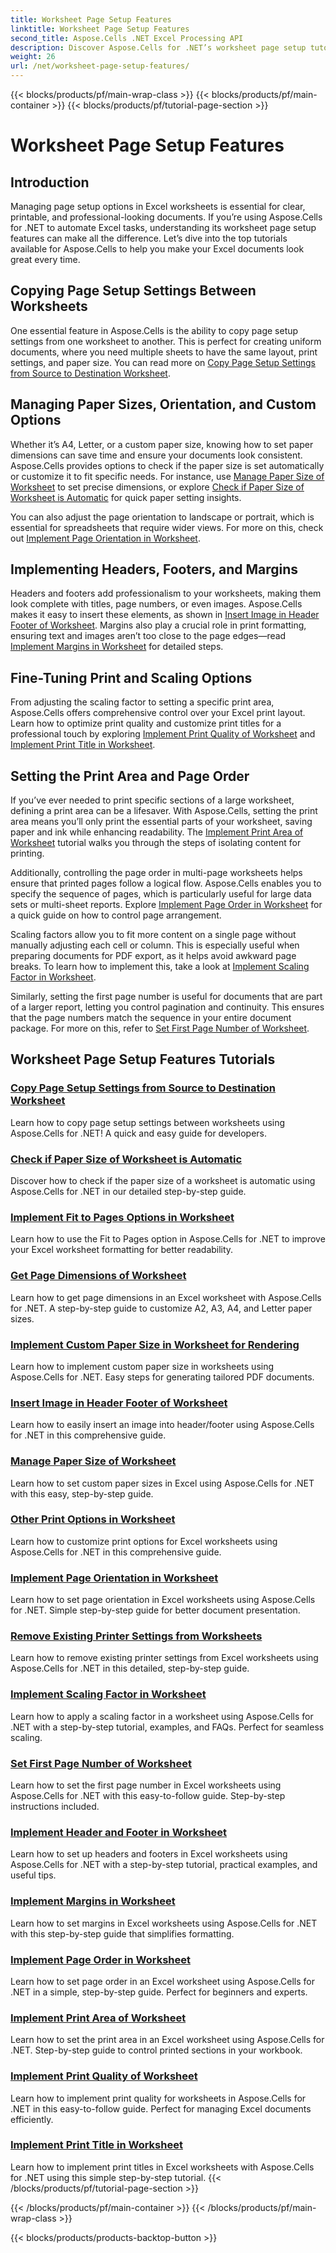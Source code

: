 ```yaml
---
title: Worksheet Page Setup Features
linktitle: Worksheet Page Setup Features
second_title: Aspose.Cells .NET Excel Processing API
description: Discover Aspose.Cells for .NET’s worksheet page setup tutorials, including copying page settings, managing paper size, and setting print quality for Excel worksheets.
weight: 26
url: /net/worksheet-page-setup-features/
---
```


{{< blocks/products/pf/main-wrap-class >}}
{{< blocks/products/pf/main-container >}}
{{< blocks/products/pf/tutorial-page-section >}}

# Worksheet Page Setup Features

## Introduction

Managing page setup options in Excel worksheets is essential for clear, printable, and professional-looking documents. If you’re using Aspose.Cells for .NET to automate Excel tasks, understanding its worksheet page setup features can make all the difference. Let’s dive into the top tutorials available for Aspose.Cells to help you make your Excel documents look great every time.

## Copying Page Setup Settings Between Worksheets

One essential feature in Aspose.Cells is the ability to copy page setup settings from one worksheet to another. This is perfect for creating uniform documents, where you need multiple sheets to have the same layout, print settings, and paper size. You can read more on [Copy Page Setup Settings from Source to Destination Worksheet](./copy-page-setup-settings/).

## Managing Paper Sizes, Orientation, and Custom Options
Whether it’s A4, Letter, or a custom paper size, knowing how to set paper dimensions can save time and ensure your documents look consistent. Aspose.Cells provides options to check if the paper size is set automatically or customize it to fit specific needs. For instance, use [Manage Paper Size of Worksheet](./manage-paper-size/) to set precise dimensions, or explore [Check if Paper Size of Worksheet is Automatic](./check-automatic-paper-size/) for quick paper setting insights.

You can also adjust the page orientation to landscape or portrait, which is essential for spreadsheets that require wider views. For more on this, check out [Implement Page Orientation in Worksheet](./implement-page-orientation/).

## Implementing Headers, Footers, and Margins
Headers and footers add professionalism to your worksheets, making them look complete with titles, page numbers, or even images. Aspose.Cells makes it easy to insert these elements, as shown in [Insert Image in Header Footer of Worksheet](./insert-image-in-header-footer/). Margins also play a crucial role in print formatting, ensuring text and images aren’t too close to the page edges—read [Implement Margins in Worksheet](./implement-margins/) for detailed steps.

## Fine-Tuning Print and Scaling Options

From adjusting the scaling factor to setting a specific print area, Aspose.Cells offers comprehensive control over your Excel print layout. Learn how to optimize print quality and customize print titles for a professional touch by exploring [Implement Print Quality of Worksheet](./implement-print-quality/) and [Implement Print Title in Worksheet](./implement-print-title/).

## Setting the Print Area and Page Order

If you’ve ever needed to print specific sections of a large worksheet, defining a print area can be a lifesaver. With Aspose.Cells, setting the print area means you’ll only print the essential parts of your worksheet, saving paper and ink while enhancing readability. The [Implement Print Area of Worksheet](./implement-print-area/) tutorial walks you through the steps of isolating content for printing.

Additionally, controlling the page order in multi-page worksheets helps ensure that printed pages follow a logical flow. Aspose.Cells enables you to specify the sequence of pages, which is particularly useful for large data sets or multi-sheet reports. Explore [Implement Page Order in Worksheet](./implement-page-order/) for a quick guide on how to control page arrangement.

Scaling factors allow you to fit more content on a single page without manually adjusting each cell or column. This is especially useful when preparing documents for PDF export, as it helps avoid awkward page breaks. To learn how to implement this, take a look at [Implement Scaling Factor in Worksheet](./implement-scaling-factor/).

Similarly, setting the first page number is useful for documents that are part of a larger report, letting you control pagination and continuity. This ensures that the page numbers match the sequence in your entire document package. For more on this, refer to [Set First Page Number of Worksheet](./set-first-page-number/).

## Worksheet Page Setup Features Tutorials
### [Copy Page Setup Settings from Source to Destination Worksheet](./copy-page-setup-settings/)
Learn how to copy page setup settings between worksheets using Aspose.Cells for .NET! A quick and easy guide for developers.
### [Check if Paper Size of Worksheet is Automatic](./check-automatic-paper-size/)
Discover how to check if the paper size of a worksheet is automatic using Aspose.Cells for .NET in our detailed step-by-step guide.
### [Implement Fit to Pages Options in Worksheet](./implement-fit-to-pages-options/)
Learn how to use the Fit to Pages option in Aspose.Cells for .NET to improve your Excel worksheet formatting for better readability.
### [Get Page Dimensions of Worksheet](./get-page-dimensions/)
Learn how to get page dimensions in an Excel worksheet with Aspose.Cells for .NET. A step-by-step guide to customize A2, A3, A4, and Letter paper sizes.
### [Implement Custom Paper Size in Worksheet for Rendering](./implement-custom-paper-size-for-rendering/)
Learn how to implement custom paper size in worksheets using Aspose.Cells for .NET. Easy steps for generating tailored PDF documents.
### [Insert Image in Header Footer of Worksheet](./insert-image-in-header-footer/)
Learn how to easily insert an image into header/footer using Aspose.Cells for .NET in this comprehensive guide.
### [Manage Paper Size of Worksheet](./manage-paper-size/)
Learn how to set custom paper sizes in Excel using Aspose.Cells for .NET with this easy, step-by-step guide.
### [Other Print Options in Worksheet](./other-print-options/)
Learn how to customize print options for Excel worksheets using Aspose.Cells for .NET in this comprehensive guide.
### [Implement Page Orientation in Worksheet](./implement-page-orientation/)
Learn how to set page orientation in Excel worksheets using Aspose.Cells for .NET. Simple step-by-step guide for better document presentation.
### [Remove Existing Printer Settings from Worksheets](./remove-existing-printer-settings/)
Learn how to remove existing printer settings from Excel worksheets using Aspose.Cells for .NET in this detailed, step-by-step guide.
### [Implement Scaling Factor in Worksheet](./implement-scaling-factor/)
Learn how to apply a scaling factor in a worksheet using Aspose.Cells for .NET with a step-by-step tutorial, examples, and FAQs. Perfect for seamless scaling.
### [Set First Page Number of Worksheet](./set-first-page-number/)
Learn how to set the first page number in Excel worksheets using Aspose.Cells for .NET with this easy-to-follow guide. Step-by-step instructions included.
### [Implement Header and Footer in Worksheet](./implement-header-and-footer/)
Learn how to set up headers and footers in Excel worksheets using Aspose.Cells for .NET with a step-by-step tutorial, practical examples, and useful tips.
### [Implement Margins in Worksheet](./implement-margins/)
Learn how to set margins in Excel worksheets using Aspose.Cells for .NET with this step-by-step guide that simplifies formatting.
### [Implement Page Order in Worksheet](./implement-page-order/)
Learn how to set page order in an Excel worksheet using Aspose.Cells for .NET in a simple, step-by-step guide. Perfect for beginners and experts.
### [Implement Print Area of Worksheet](./implement-print-area/)
Learn how to set the print area in an Excel worksheet using Aspose.Cells for .NET. Step-by-step guide to control printed sections in your workbook.
### [Implement Print Quality of Worksheet](./implement-print-quality/)
Learn how to implement print quality for worksheets in Aspose.Cells for .NET in this easy-to-follow guide. Perfect for managing Excel documents efficiently.
### [Implement Print Title in Worksheet](./implement-print-title/)
Learn how to implement print titles in Excel worksheets with Aspose.Cells for .NET using this simple step-by-step tutorial.
{{< /blocks/products/pf/tutorial-page-section >}}

{{< /blocks/products/pf/main-container >}}
{{< /blocks/products/pf/main-wrap-class >}}

{{< blocks/products/products-backtop-button >}}
